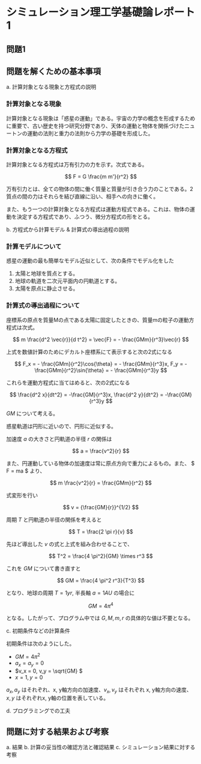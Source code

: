 # シミュレーション理工学基礎論レポート1

<!-- ## 問題

## 問題を解くための基本事項

a. 計算対象となる現象と方程式の説明
b. 方程式から計算モデル & 計算式の導出過程の説明
c. 初期条件などの計算条件
d. プログラミングでの工夫

## 問題に対する結果および考察

a. 結果
b. 計算の妥当性の確認方法と確認結果
c. シミュレーション結果に対する考察 -->

## 問題1

## 問題を解くための基本事項

a. 計算対象となる現象と方程式の説明

### 計算対象となる現象

計算対象となる現象は「惑星の運動」である。宇宙の力学の概念を形成するために重要で、古い歴史を持つ研究分野であり、天体の運動と物体を関係づけたニュートンの運動の法則と重力の法則から力学の基礎を形成した。

### 計算対象となる方程式

計算対象となる方程式は万有引力の力を示す。次式である。

$$
F = G \frac{m m'}{r^2}
$$

万有引力とは、全ての物体の間に働く質量と質量が引き合う力のことである。2質点の間の力はそれらを結び直線に沿い、相手への向きに働く。

また、もう一つの計算対象となる方程式は運動方程式である。これは、物体の運動を決定する方程式であり、ふつう、微分方程式の形をとる。

b. 方程式から計算モデル & 計算式の導出過程の説明

### 計算モデルについて

惑星の運動の最も簡単なモデル近似として、次の条件でモデル化をした

1. 太陽と地球を質点とする。
2. 地球の軌道を二次元平面内の円軌道とする。
3. 太陽を原点に静止させる。

### 計算式の導出過程について

座標系の原点を質量Mの点である太陽に固定したときの、質量mの粒子の運動方程式は次式。

$$
m \frac{d^2 \vec{r}}{d t^2} = \vec{F} = - \frac{GMm}{r^3}\vec{r}
$$

上式を数値計算のためにデカルト座標系にて表示すると次の2式になる

$$
F_x = - \frac{GMm}{r^2}\cos{\theta} = - \frac{GMm}{r^3}x, 
F_y = - \frac{GMm}{r^2}\sin{\theta} = - \frac{GMm}{r^3}y
$$

これらを運動方程式に当てはめると、次の2式になる

$$
\frac{d^2 x}{dt^2} = -\frac{GM}{r^3}x, \frac{d^2 y}{dt^2} = -\frac{GM}{r^3}y
$$

$GM$ について考える。

惑星軌道は円形に近いので、円形に近似する。

加速度 $a$ の大きさと円軌道の半径 $r$ の関係は

$$ a = \frac{v^2}{r} $$

また、円運動している物体の加速度は常に原点方向で重力によるもの。また、 $ F = ma $ より、

$$ m \frac{v^2}{r} = \frac{GMm}{r^2} $$

式変形を行い

$$ v = {\frac{GM}{r}}^{1/2} $$

周期 $T$ と円軌道の半径の関係を考えると

$$ T = \frac{2 \pi r}{v} $$

先ほど導出した $v$ の式と上式を組み合わせることで、

$$ T^2 = \frac{4 \pi^2}{GM} \times r^3 $$

これを $GM$ について書き直すと

$$ GM = \frac{4 \pi^2 r^3}{T^3} $$ 

となり、地球の周期 $T = 1yr$, 半長軸 $a = 1AU$ の場合に

$$ GM = 4 \pi^4 $$ 

となる。したがって、プログラム中では $G, M, m, r$ の具体的な値は不要となる。

c. 初期条件などの計算条件

初期条件は次のようにした。

* $GM = 4 \pi^2$
* $a_x = a_y = 0$
* $v_x = 0, v_y = \sqrt{GM} $
* $x = 1, y = 0$

$a_x, a_y$ はそれぞれ、x, y軸方向の加速度、$v_x, v_y$ はそれぞれ x, y軸方向の速度、$x, y$ はそれぞれx, y軸の位置を表している。

d. プログラミングでの工夫

## 問題に対する結果および考察

a. 結果
b. 計算の妥当性の確認方法と確認結果
c. シミュレーション結果に対する考察
